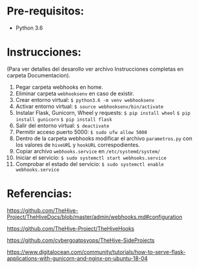 #  Pre-requisitos:

- Python 3.6

#  Instrucciones:

(Para ver detalles del desarollo ver archivo Instrucciones completas en carpeta Documentacion).


1.  Pegar carpeta webhooks en home.
2.  Eliminar carpeta `webhooksenv` en caso de existir.
3. Crear entorno virtual:
    `$ python3.6 -m venv webhooksenv`
4.  Activar entorno virtual:
	`$ source webhooksenv/bin/activate`
5.  Instalar Flask, Gunicorn, Wheel y requests:
	`$ pip install wheel`
	`$ pip install gunicorn`
	`$ pip install flask`
6.  Salir del entorno virtual:
    `$ deactivate`
7.  Permitir acceso puerto 5000:
	`$ sudo ufw allow 5000`
8.  Dentro de la carpeta webhooks modificar el archivo `parametros.py` con los valores de `hiveUR`L y `hookURL` correspodientes.
9.  Copiar archivo `webhooks.service` en `/etc/systemd/system/`
10.   Iniciar el servicio:
	`$ sudo systemctl start webhooks.service`
11.  Comprobar el estado del servicio:
	`$ sudo systemctl enable webhooks.service`


#  Referencias:

https://github.com/TheHive-Project/TheHiveDocs/blob/master/admin/webhooks.md#configuration

https://github.com/TheHive-Project/TheHiveHooks

https://github.com/cybergoatpsyops/TheHive-SideProjects

https://www.digitalocean.com/community/tutorials/how-to-serve-flask-applications-with-gunicorn-and-nginx-on-ubuntu-18-04



